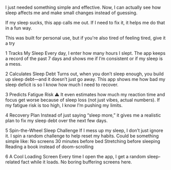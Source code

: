 I just needed something simple and effective. Now, I can actually see how sleep affects me and make small changes instead of guessing.

If my sleep sucks, this app calls me out. If I need to fix it, it helps me do that in a fun way.

This was built for personal use, but if you're also tired of feeling tired, give it a try 

1️ Tracks My Sleep
Every day, I enter how many hours I slept. The app keeps a record of the past 7 days and shows me if I’m consistent or if my sleep is a mess.

2️ Calculates Sleep Debt 
Turns out, when you don’t sleep enough, you build up sleep debt—and it doesn’t just go away. This app shows me how bad my sleep deficit is so I know how much I need to recover.

3️ Predicts Fatigue Risk ⚠
It even estimates how much my reaction time and focus get worse because of sleep loss (not just vibes, actual numbers). If my fatigue risk is too high, I know I’m pushing my limits.

4️ Recovery Plan 
Instead of just saying “sleep more,” it gives me a realistic plan to fix my sleep debt over the next few days.

5️ Spin-the-Wheel Sleep Challenge 
If I mess up my sleep, I don’t just ignore it. I spin a random challenge to help reset my habits. Could be something simple like:
No screens 30 minutes before bed
Stretching before sleeping
Reading a book instead of doom-scrolling

6️ A Cool Loading Screen 
Every time I open the app, I get a random sleep-related fact while it loads. No boring buffering screens here.
